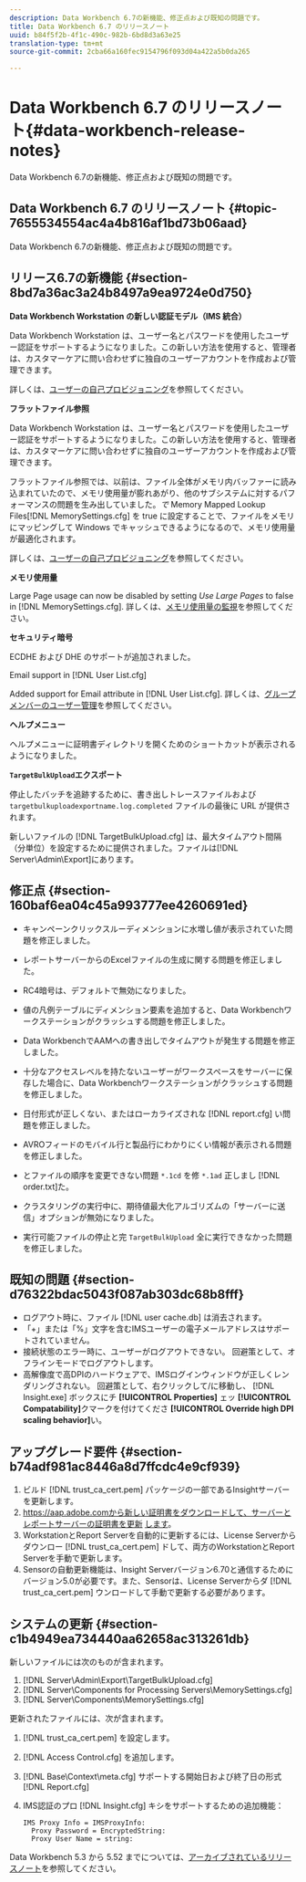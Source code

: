 ```yaml
---
description: Data Workbench 6.7の新機能、修正点および既知の問題です。
title: Data Workbench 6.7 のリリースノート
uuid: b84f5f2b-4f1c-490c-982b-6bd8d3a63e25
translation-type: tm+mt
source-git-commit: 2cba66a160fec9154796f093d04a422a5b0da265

---
```



# Data Workbench 6.7 のリリースノート{#data-workbench-release-notes}

Data Workbench 6.7の新機能、修正点および既知の問題です。

## Data Workbench 6.7 のリリースノート {#topic-7655534554ac4a4b816af1bd73b06aad}

Data Workbench 6.7の新機能、修正点および既知の問題です。

## リリース6.7の新機能 {#section-8bd7a36ac3a24b8497a9ea9724e0d750}

**Data Workbench Workstation の新しい認証モデル（IMS 統合）**

Data Workbench Workstation は、ユーザー名とパスワードを使用したユーザー認証をサポートするようになりました。この新しい方法を使用すると、管理者は、カスタマーケアに問い合わせずに独自のユーザーアカウントを作成および管理できます。

詳しくは、[ユーザーの自己プロビジョニング](https://docs.adobe.com/content/help/en/data-workbench/using/client/c-self-provisioning-users.html)を参照してください。

**フラットファイル参照**

Data Workbench Workstation は、ユーザー名とパスワードを使用したユーザー認証をサポートするようになりました。この新しい方法を使用すると、管理者は、カスタマーケアに問い合わせずに独自のユーザーアカウントを作成および管理できます。

フラットファイル参照では、以前は、ファイル全体がメモリ内バッファーに読み込まれていたので、メモリ使用量が膨れあがり、他のサブシステムに対するパフォーマンスの問題を生み出していました。*で* Memory Mapped Lookup Files[!DNL MemorySettings.cfg] を true に設定することで、ファイルをメモリにマッピングして Windows でキャッシュできるようになるので、メモリ使用量が最適化されます。

詳しくは、[ユーザーの自己プロビジョニング](https://docs.adobe.com/content/help/en/data-workbench/using/client/c-self-provisioning-users.html)を参照してください。

**メモリ使用量**

Large Page usage can now be disabled by setting *Use Large Pages* to false in [!DNL MemorySettings.cfg]. 詳しくは、[メモリ使用量の監視](https://docs.adobe.com/content/help/en/data-workbench/using/server-admin-install/admin-dwb-server/t-mntr-mry-usg.html)を参照してください。

**セキュリティ暗号**

ECDHE および DHE のサポートが追加されました。

Email support in [!DNL User List.cfg]

Added support for Email attribute in [!DNL User List.cfg]. 詳しくは、[グループメンバーのユーザー管理](https://docs.adobe.com/help/en/data-workbench/using/server-admin-install/admin-dwb-server/access-control/dwb-self-admin-member-access.html)を参照してください。

**ヘルプメニュー**

ヘルプメニューに証明書ディレクトリを開くためのショートカットが表示されるようになりました。

**`TargetBulkUpload`エクスポート&#x200B;**

停止したバッチを追跡するために、書き出しトレースファイルおよび `targetbulkuploadexportname.log.completed` ファイルの最後に URL が提供されます。

新しいファイルの [!DNL TargetBulkUpload.cfg] は、最大タイムアウト間隔（分単位）を設定するために提供されました。ファイルは[!DNL Server\Admin\Export\]にあります。

## 修正点 {#section-160baf6ea04c45a993777ee4260691ed}

* キャンペーンクリックスルーディメンションに水増し値が表示されていた問題を修正しました。
* レポートサーバーからのExcelファイルの生成に関する問題を修正しました。
* RC4暗号は、デフォルトで無効になりました。
* 値の凡例テーブルにディメンション要素を追加すると、Data Workbenchワークステーションがクラッシュする問題を修正しました。
* Data WorkbenchでAAMへの書き出しでタイムアウトが発生する問題を修正しました。
* 十分なアクセスレベルを持たないユーザーがワークスペースをサーバーに保存した場合に、Data Workbenchワークステーションがクラッシュする問題を修正しました。
* 日付形式が正しくない、またはローカライズされな [!DNL report.cfg] い問題を修正しました。
* AVROフィードのモバイル行と製品行にわかりにくい情報が表示される問題を修正しました。
* とファイルの順序を変更できない問題 `*.1cd` を修 `*.1ad` 正しまし [!DNL order.txt]た。

* クラスタリングの実行中に、期待値最大化アルゴリズムの「サーバーに送信」オプションが無効になりました。
* 実行可能ファイルの停止と完 `TargetBulkUpload` 全に実行できなかった問題を修正しました。

## 既知の問題 {#section-d76322bdac5043f087ab303dc68b8fff}

* ログアウト時に、ファイル [!DNL user cache.db] は消去されます。
* 「+」または「%」文字を含むIMSユーザーの電子メールアドレスはサポートされていません。
* 接続状態のエラー時に、ユーザーがログアウトできない。 回避策として、オフラインモードでログアウトします。
* 高解像度で高DPIのハードウェアで、IMSログインウィンドウが正しくレンダリングされない。 回避策として、右クリックして/に移動し、 [!DNL Insight.exe] ボックスにチ **[!UICONTROL Properties]** ェッ **[!UICONTROL Compatability]**&#x200B;クマークを付けてくださ **[!UICONTROL Override high DPI scaling behavior]**&#x200B;い。

## アップグレード要件 {#section-b74adf981ac8446a8d7ffcdc4e9cf939}

1. ビルド [!DNL trust_ca_cert.pem] パッケージの一部であるInsightサーバーを更新します。
1. https://aap.adobe.comから新しい証明書をダウンロードして、サーバーとレポートサーバーの証明書を更新 [します](https://aap.adobe.com)。
1. WorkstationとReport Serverを自動的に更新するには、License Serverからダウンロー [!DNL trust_ca_cert.pem] ドして、両方のWorkstationとReport Serverを手動で更新します。
1. Sensorの自動更新機能は、Insight Serverバージョン6.70と通信するためにバージョン5.0が必要です。また、Sensorは、License Serverからダ [!DNL trust_ca_cert.pem] ウンロードして手動で更新する必要があります。

## システムの更新 {#section-c1b4949ea734440aa62658ac313261db}

新しいファイルには次のものが含まれます。

1. [!DNL Server\Admin\Export\TargetBulkUpload.cfg]
1. [!DNL Server\Components for Processing Servers\MemorySettings.cfg]
1. [!DNL Server\Components\MemorySettings.cfg]

更新されたファイルには、次が含まれます。

1. [!DNL trust_ca_cert.pem] を設定します。
1. [!DNL Access Control.cfg] を追加します。
1. [!DNL Base\Context\meta.cfg] サポートする開始日および終了日の形式 [!DNL Report.cfg]

1. IMS認証のプロ [!DNL Insight.cfg] キシをサポートするための追加機能：

   ```
   IMS Proxy Info = IMSProxyInfo: 
     Proxy Password = EncryptedString:
     Proxy User Name = string:
   ```

Data Workbench 5.3 から 5.52 までについては、[アーカイブされているリリースノート](https://docs.adobe.com/content/help/en/data-workbench/using/release-notes/release-notes.html)を参照してください。
